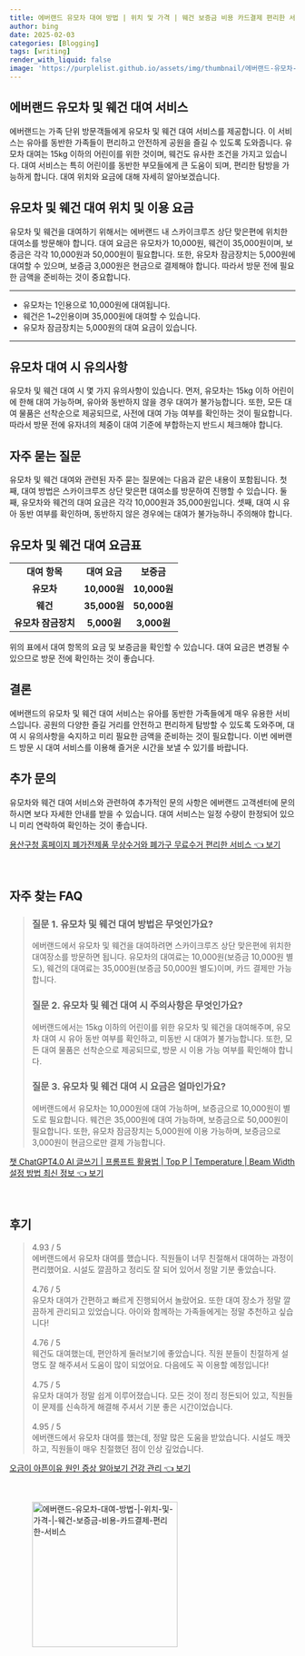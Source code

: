 ```yaml
---
title: 에버랜드 유모차 대여 방법 | 위치 및 가격 | 웨건 보증금 비용 카드결제 편리한 서비스
author: bing
date: 2025-02-03
categories: [Blogging]
tags: [writing]
render_with_liquid: false
image: 'https://purplelist.github.io/assets/img/thumbnail/에버랜드-유모차-대여-방법-|-위치-및-가격-|-웨건-보증금-비용-카드결제-편리한-서비스.webp'
---
```



<h2 id='에버랜드_유모차_대여_서비스'>에버랜드 유모차 및 웨건 대여 서비스</h2>

<p>에버랜드는 가족 단위 방문객들에게 유모차 및 웨건 대여 서비스를 제공합니다. 이 서비스는 유아를 동반한 가족들이 편리하고 안전하게 공원을 즐길 수 있도록 도와줍니다. 유모차 대여는 15kg 이하의 어린이를 위한 것이며, 웨건도 유사한 조건을 가지고 있습니다. 대여 서비스는 특히 어린이를 동반한 부모들에게 큰 도움이 되며, 편리한 탐방을 가능하게 합니다. 대여 위치와 요금에 대해 자세히 알아보겠습니다.</p>

<h2 id='유모차_대여_위치_및_이용_요금'>유모차 및 웨건 대여 위치 및 이용 요금</h2>

<p>유모차 및 웨건을 대여하기 위해서는 에버랜드 내 스카이크루즈 상단 맞은편에 위치한 대여소를 방문해야 합니다. 대여 요금은 유모차가 10,000원, 웨건이 35,000원이며, 보증금은 각각 10,000원과 50,000원이 필요합니다. 또한, 유모차 잠금장치는 5,000원에 대여할 수 있으며, 보증금 3,000원은 현금으로 결제해야 합니다. 따라서 방문 전에 필요한 금액을 준비하는 것이 중요합니다.</p>

<hr />

<ul>
    <li>유모차는 1인용으로 10,000원에 대여됩니다.</li>
    <li>웨건은 1~2인용이며 35,000원에 대여할 수 있습니다.</li>
    <li>유모차 잠금장치는 5,000원의 대여 요금이 있습니다.</li>
</ul>

<hr />

<h2 id='대여_시_유의사항'>유모차 대여 시 유의사항</h2>

<p>유모차 및 웨건 대여 시 몇 가지 유의사항이 있습니다. 먼저, 유모차는 15kg 이하 어린이에 한해 대여 가능하며, 유아와 동반하지 않을 경우 대여가 불가능합니다. 또한, 모든 대여 물품은 선착순으로 제공되므로, 사전에 대여 가능 여부를 확인하는 것이 필요합니다. 따라서 방문 전에 유자녀의 체중이 대여 기준에 부합하는지 반드시 체크해야 합니다.</p>

<h2 id='자주_묻는_질문'>자주 묻는 질문</h2>

<p>유모차 및 웨건 대여와 관련된 자주 묻는 질문에는 다음과 같은 내용이 포함됩니다. 첫째, 대여 방법은 스카이크루즈 상단 맞은편 대여소를 방문하여 진행할 수 있습니다. 둘째, 유모차와 웨건의 대여 요금은 각각 10,000원과 35,000원입니다. 셋째, 대여 시 유아 동반 여부를 확인하며, 동반하지 않은 경우에는 대여가 불가능하니 주의해야 합니다.</p>

<h2 id='대여_요금_표'>유모차 및 웨건 대여 요금표</h2>

<table>
    <tr>
        <td style="text-align: center; height: 17px;"><b>대여 항목</b></td>
        <td style="text-align: center; height: 17px;"><b>대여 요금</b></td>
        <td style="text-align: center; height: 17px;"><b>보증금</b></td>
    </tr>
    <tr>
        <td style="text-align: center; height: 17px;"><b>유모차</b></td>
        <td style="text-align: center; height: 17px;"><b>10,000원</b></td>
        <td style="text-align: center; height: 17px;"><b>10,000원</b></td>
    </tr>
    <tr>
        <td style="text-align: center; height: 17px;"><b>웨건</b></td>
        <td style="text-align: center; height: 17px;"><b>35,000원</b></td>
        <td style="text-align: center; height: 17px;"><b>50,000원</b></td>
    </tr>
    <tr>
        <td style="text-align: center; height: 17px;"><b>유모차 잠금장치</b></td>
        <td style="text-align: center; height: 17px;"><b>5,000원</b></td>
        <td style="text-align: center; height: 17px;"><b>3,000원</b></td>
    </tr>
</table>

<p>위의 표에서 대여 항목의 요금 및 보증금을 확인할 수 있습니다. 대여 요금은 변경될 수 있으므로 방문 전에 확인하는 것이 좋습니다.</p>

<h2 id='결론'>결론</h2>

<p>에버랜드의 유모차 및 웨건 대여 서비스는 유아를 동반한 가족들에게 매우 유용한 서비스입니다. 공원의 다양한 즐길 거리를 안전하고 편리하게 탐방할 수 있도록 도와주며, 대여 시 유의사항을 숙지하고 미리 필요한 금액을 준비하는 것이 필요합니다. 이번 에버랜드 방문 시 대여 서비스를 이용해 즐거운 시간을 보낼 수 있기를 바랍니다.</p>

<h2 id='추가_문의'>추가 문의</h2>

<p>유모차와 웨건 대여 서비스와 관련하여 추가적인 문의 사항은 에버랜드 고객센터에 문의하시면 보다 자세한 안내를 받을 수 있습니다. 대여 서비스는 일정 수량이 한정되어 있으니 미리 연락하여 확인하는 것이 좋습니다.</p>


<p><a class="click-button" title="용산구청 홈페이지 폐가전제품 무상수거와 폐가구 무료수거 편리한 서비스" href="https://purplelist.github.io/posts/%EC%9A%A9%EC%82%B0%EA%B5%AC%EC%B2%AD-%ED%99%88%ED%8E%98%EC%9D%B4%EC%A7%80-%ED%8F%90%EA%B0%80%EC%A0%84%EC%A0%9C%ED%92%88-%EB%AC%B4%EC%83%81%EC%88%98%EA%B1%B0%EC%99%80-%ED%8F%90%EA%B0%80%EA%B5%AC-%EB%AC%B4%EB%A3%8C%EC%88%98%EA%B1%B0-%ED%8E%B8%EB%A6%AC%ED%95%9C-%EC%84%9C%EB%B9%84%EC%8A%A4/" rel="dofollow">용산구청 홈페이지 폐가전제품 무상수거와 폐가구 무료수거 편리한 서비스 👈 보기</a></p><br>
<h2 id='자주_찾는_FAQ'>자주 찾는 FAQ</h2>
<div itemscope="" itemtype="https://schema.org/FAQPage"> 
<blockquote> 
<div itemscope="" itemprop="mainEntity" itemtype="https://schema.org/Question"> 
<h3 itemprop="name">질문 1. 유모차 및 웨건 대여 방법은 무엇인가요?</h3> 
<div itemscope="" itemprop="acceptedAnswer" itemtype="https://schema.org/Answer"> 
<span itemprop="text"> 
<p>에버랜드에서 유모차 및 웨건을 대여하려면 스카이크루즈 상단 맞은편에 위치한 대여장소를 방문하면 됩니다. 유모차의 대여료는 10,000원(보증금 10,000원 별도), 웨건의 대여료는 35,000원(보증금 50,000원 별도)이며, 카드 결제만 가능합니다.</p> 
</span> 
</div> 
</div> 

<div itemscope="" itemprop="mainEntity" itemtype="https://schema.org/Question"> 
<h3 itemprop="name">질문 2. 유모차 및 웨건 대여 시 주의사항은 무엇인가요?</h3> 
<div itemscope="" itemprop="acceptedAnswer" itemtype="https://schema.org/Answer"> 
<span itemprop="text"> 
<p>에버랜드에서는 15kg 이하의 어린이를 위한 유모차 및 웨건을 대여해주며, 유모차 대여 시 유아 동반 여부를 확인하고, 미동반 시 대여가 불가능합니다. 또한, 모든 대여 물품은 선착순으로 제공되므로, 방문 시 이용 가능 여부를 확인해야 합니다.</p> 
</span> 
</div> 
</div> 

<div itemscope="" itemprop="mainEntity" itemtype="https://schema.org/Question"> 
<h3 itemprop="name">질문 3. 유모차 및 웨건 대여 시 요금은 얼마인가요?</h3> 
<div itemscope="" itemprop="acceptedAnswer" itemtype="https://schema.org/Answer"> 
<span itemprop="text"> 
<p>에버랜드에서 유모차는 10,000원에 대여 가능하며, 보증금으로 10,000원이 별도로 필요합니다. 웨건은 35,000원에 대여 가능하며, 보증금으로 50,000원이 필요합니다. 또한, 유모차 잠금장치는 5,000원에 이용 가능하며, 보증금으로 3,000원이 현금으로만 결제 가능합니다.</p> 
</span> 
</div> 
</div>
</blockquote> 
</div>
<p><a class="click-button" title="챗 ChatGPT4.0 AI 글쓰기 | 프롬프트 활용법 | Top P | Temperature | Beam Width 설정 방법 최신 정보" href="https://purplelist.github.io/posts/%EC%B1%97-ChatGPT4.0-AI-%EA%B8%80%EC%93%B0%EA%B8%B0-%ED%94%84%EB%A1%AC%ED%94%84%ED%8A%B8-%ED%99%9C%EC%9A%A9%EB%B2%95-Top-P-Temperature-Beam-Width-%EC%84%A4%EC%A0%95-%EB%B0%A9%EB%B2%95-%EC%B5%9C%EC%8B%A0-%EC%A0%95%EB%B3%B4/" rel="dofollow">챗 ChatGPT4.0 AI 글쓰기 | 프롬프트 활용법 | Top P | Temperature | Beam Width 설정 방법 최신 정보 👈 보기</a></p><br>
<h2 id='후기'>후기</h2>
<div itemscope itemtype="https://schema.org/Product">
  <blockquote>
  <div itemprop="review" itemscope itemtype="https://schema.org/Review">
      <div itemprop="reviewRating" itemscope itemtype="https://schema.org/Rating"> <span itemprop="ratingValue">4.93</span> / <span itemprop="bestRating">5</span> </div>
      <span itemprop="reviewBody">에버랜드에서 유모차 대여를 했습니다. 직원들이 너무 친절해서 대여하는 과정이 편리했어요. 시설도 깔끔하고 정리도 잘 되어 있어서 정말 기분 좋았습니다.</span>
  </div>
  <br>
  <div itemprop="review" itemscope itemtype="https://schema.org/Review">
      <div itemprop="reviewRating" itemscope itemtype="https://schema.org/Rating"> <span itemprop="ratingValue">4.76</span> / <span itemprop="bestRating">5</span> </div>
      <span itemprop="reviewBody">유모차 대여가 간편하고 빠르게 진행되어서 놀랐어요. 또한 대여 장소가 정말 깔끔하게 관리되고 있었습니다. 아이와 함께하는 가족들에게는 정말 추천하고 싶습니다!</span>
  </div>
  <br>
  <div itemprop="review" itemscope itemtype="https://schema.org/Review">
      <div itemprop="reviewRating" itemscope itemtype="https://schema.org/Rating"> <span itemprop="ratingValue">4.76</span> / <span itemprop="bestRating">5</span> </div>
      <span itemprop="reviewBody">웨건도 대여했는데, 편안하게 둘러보기에 좋았습니다. 직원 분들이 친절하게 설명도 잘 해주셔서 도움이 많이 되었어요. 다음에도 꼭 이용할 예정입니다!</span>
  </div>
  <br>
  <div itemprop="review" itemscope itemtype="https://schema.org/Review">
      <div itemprop="reviewRating" itemscope itemtype="https://schema.org/Rating"> <span itemprop="ratingValue">4.75</span> / <span itemprop="bestRating">5</span> </div>
      <span itemprop="reviewBody">유모차 대여가 정말 쉽게 이루어졌습니다. 모든 것이 정리 정돈되어 있고, 직원들이 문제를 신속하게 해결해 주셔서 기분 좋은 시간이었습니다.</span>
  </div>
  <br>
  <div itemprop="review" itemscope itemtype="https://schema.org/Review">
      <div itemprop="reviewRating" itemscope itemtype="https://schema.org/Rating"> <span itemprop="ratingValue">4.95</span> / <span itemprop="bestRating">5</span> </div>
      <span itemprop="reviewBody">에버랜드에서 유모차 대여를 했는데, 정말 많은 도움을 받았습니다. 시설도 깨끗하고, 직원들이 매우 친절했던 점이 인상 깊었습니다.</span>
  </div>
  </blockquote>
</div>
<p><a class="click-button" title="오금이 아픈이유 원인 증상 알아보기 건강 관리" href="https://purplelist.github.io/posts/%EC%98%A4%EA%B8%88%EC%9D%B4-%EC%95%84%ED%94%88%EC%9D%B4%EC%9C%A0-%EC%9B%90%EC%9D%B8-%EC%A6%9D%EC%83%81-%EC%95%8C%EC%95%84%EB%B3%B4%EA%B8%B0-%EA%B1%B4%EA%B0%95-%EA%B4%80%EB%A6%AC/" rel="dofollow">오금이 아픈이유 원인 증상 알아보기 건강 관리 👈 보기</a></p><br>
<figure class="image"><img src="https://purplelist.github.io/assets/img/thumbnail/에버랜드-유모차-대여-방법-|-위치-및-가격-|-웨건-보증금-비용-카드결제-편리한-서비스.webp" alt="에버랜드-유모차-대여-방법-|-위치-및-가격-|-웨건-보증금-비용-카드결제-편리한-서비스" width="256" height="256"></figure>